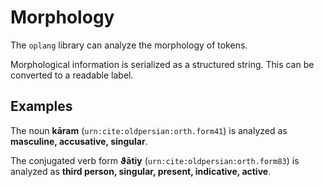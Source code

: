 
# Morphology #

The `oplang` library can analyze the morphology of tokens.

Morphological information is serialized as a structured string.  This can be converted to a readable label.

## Examples ##

The <span concordion:set="#pos">noun</span> **kāram** (<code concordion:set="#karam">urn:cite:oldpersian:orth.form41</code>)
is analyzed as <strong concordion:assertEquals="posString(#karam, #pos)">masculine, accusative, singular</strong>.


The conjugated <span concordion:set="#vb">verb</span>  form **ϑātiy** (<code concordion:set="#thatiy">urn:cite:oldpersian:orth.form83</code>)
is analyzed as <strong concordion:assertEquals="posString(#thatiy, #vb)">third person, singular, present, indicative, active</strong>.